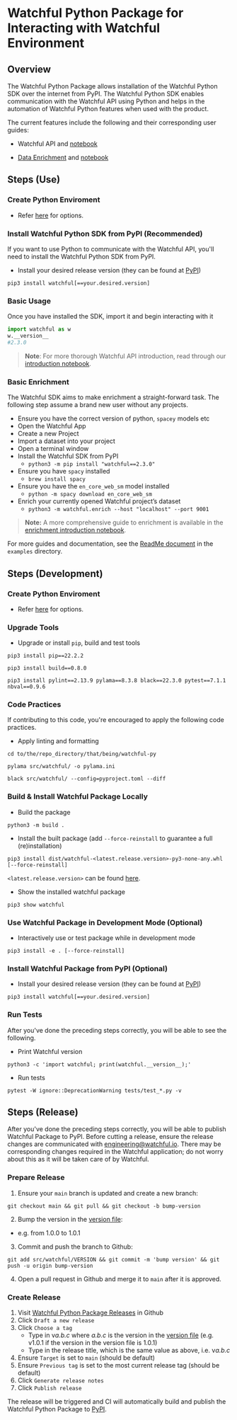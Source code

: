 # Watchful Python Package for Interacting with Watchful Environment

## Overview
The Watchful Python Package allows installation of the Watchful Python SDK over the internet from PyPI. The Watchful Python SDK enables communication with the Watchful API using Python and helps in the automation of Watchful Python features when used with the product.

The current features include the following and their corresponding user guides:
- Watchful API and [notebook](https://github.com/Watchfulio/watchful-py/blob/main/examples/api_intro.ipynb)

- [Data Enrichment](https://github.com/Watchfulio/watchful-py/blob/main/examples/README.md) and [notebook](https://github.com/Watchfulio/watchful-py/blob/main/examples/enrichment_intro.ipynb)


## Steps (Use)

### Create Python Enviroment
- Refer [here](https://github.com/Watchfulio/watchful-py/blob/main/README_PY_ENV.md) for options.

### Install Watchful Python SDK from PyPI (Recommended)

If you want to use Python to communicate with the Watchful API, you'll need to install the Watchful Python SDK from PyPI.

- Install your desired release version (they can be found at [PyPI](https://pypi.org/project/watchful/))

```command
pip3 install watchful[==your.desired.version]
```

### Basic Usage

Once you have installed the SDK, import it and begin interacting with it

```python
import watchful as w
w.__version__
#2.3.0
```

> **Note**:
> For more thorough Watchful API introduction, read through our [introduction notebook](https://github.com/Watchfulio/watchful-py/blob/main/examples/api_intro.ipynb).

### Basic Enrichment

The Watchful SDK aims to make enrichment a straight-forward task. The following step assume a brand new user without any projects.

- Ensure you have the correct version of python, `spacey` models etc
- Open the Watchful App
- Create a new Project
- Import a dataset into your project
- Open a terminal window
- Install the Watchful SDK from PyPI
  - `python3 -m pip install "watchful==2.3.0"`
- Ensure you have `spacy` installed
  - `brew install spacy`
- Ensure you have the `en_core_web_sm` model installed
  - `python -m spacy download en_core_web_sm`
- Enrich your currently opened Watchful project’s dataset
  - `python3 -m watchful.enrich --host "localhost" --port 9001`

> **Note:**
> A more comprehensive guide to enrichment is available in the [enrichment introduction notebook](https://github.com/Watchfulio/watchful-py/blob/main/examples/enrichment_intro.ipynb).

For more guides and documentation, see the [ReadMe document](https://github.com/Watchfulio/watchful-py/blob/main/examples/README.md) in the `examples` directory.

## Steps (Development)

### Create Python Enviroment
- Refer [here](https://github.com/Watchfulio/watchful-py/blob/main/README_PY_ENV.md) for options.

### Upgrade Tools
- Upgrade or install `pip`, build and test tools
```command
pip3 install pip==22.2.2
```
```command
pip3 install build==0.8.0
```
```command
pip3 install pylint==2.13.9 pylama==8.3.8 black==22.3.0 pytest==7.1.1 nbval==0.9.6
```

### Code Practices
If contributing to this code, you're encouraged to apply the following code practices.
- Apply linting and formatting
```command
cd to/the/repo_directory/that/being/watchful-py
```
```command
pylama src/watchful/ -o pylama.ini
```
```command
black src/watchful/ --config=pyproject.toml --diff
```

### Build & Install Watchful Package Locally
- Build the package
```command
python3 -m build .
```
- Install the built package (add `--force-reinstall` to guarantee a full (re)installation)
```command
pip3 install dist/watchful-<latest.release.version>-py3-none-any.whl [--force-reinstall]
```
`<latest.release.version>` can be found [here](./src/watchful/VERSION).
- Show the installed watchful package
```command
pip3 show watchful
```

### Use Watchful Package in Development Mode (Optional)
- Interactively use or test package while in development mode
```command
pip3 install -e . [--force-reinstall]
```

### Install Watchful Package from PyPI (Optional)
- Install your desired release version (they can be found at [PyPI](https://pypi.org/project/watchful/))
```command
pip3 install watchful[==your.desired.version]
```

### Run Tests
After you've done the preceding steps correctly, you will be able to see the following.
- Print Watchful version
```command
python3 -c 'import watchful; print(watchful.__version__);'
```
- Run tests
```command
pytest -W ignore::DeprecationWarning tests/test_*.py -v
```

## Steps (Release)
After you've done the preceding steps correctly, you will be able to publish Watchful Package to PyPI. Before cutting a release, ensure the release changes are communicated with engineering@watchful.io. There may be corresponding changes required in the Watchful application; do not worry about this as it will be taken care of by Watchful.

### Prepare Release
1. Ensure your `main` branch is updated and create a new branch:
```command
git checkout main && git pull && git checkout -b bump-version
```
2. Bump the version in the [version file](https://github.com/Watchfulio/watchful-py/blob/main/src/watchful/VERSION):
- e.g. from 1.0.0 to 1.0.1
3. Commit and push the branch to Github:
```command
git add src/watchful/VERSION && git commit -m 'bump version' && git push -u origin bump-version
```
4. Open a pull request in Github and merge it to `main` after it is approved.

### Create Release
1. Visit [Watchful Python Package Releases](https://github.com/Watchfulio/watchful-py/releases) in Github
2. Click `Draft a new release`
3. Click `Choose a tag`
   - Type in v*a.b.c* where _a.b.c_ is the version in the [version file](https://github.com/Watchfulio/watchful-py/blob/main/src/watchful/VERSION) (e.g. v1.0.1 if the version in the version file is 1.0.1)
   - Type in the release title, which is the same value as above, i.e. v*a.b.c*
4. Ensure `Target` is set to `main` (should be default)
5. Ensure `Previous tag` is set to the most current release tag (should be default)
6. Click `Generate release notes`
7. Click `Publish release`

The release will be triggered and CI will automatically build and publish the Watchful Python Package to [PyPI](https://pypi.org/project/watchful/).
